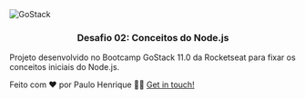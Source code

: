 <img alt="GoStack" src="https://storage.googleapis.com/golden-wind/bootcamp-gostack/header-desafios.png" />

<h3 align="center">
  Desafio 02: Conceitos do Node.js
</h3>

Projeto desenvolvido no Bootcamp GoStack 11.0 da Rocketseat para fixar os conceitos iniciais do Node.js.

Feito com ❤️ por Paulo Henrique 👋🏻 [Get in touch!](https://github.com/paulohenriquepm)
